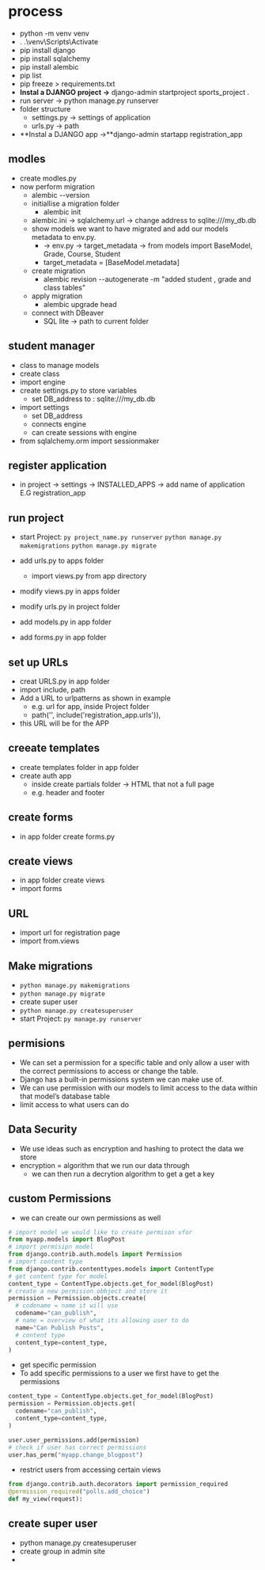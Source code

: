 # process

- python -m venv venv
- . .\venv\Scripts\Activate
- pip install django
- pip install sqlalchemy
- pip install alembic
- pip list
- pip freeze > requirements.txt
- **Instal a DJANGO project ->** django-admin startproject sports_project .
- run server -> python manage.py runserver
- folder structure
  - settings.py -> settings of application
  - urls.py ->  path
- **Instal a DJANGO app ->**django-admin startapp registration_app

## modles

- create modles.py
- now perform migration
  - alembic --version
  - initiallise a migration folder
    - alembic init <name of folder>
  - alembic.ini -> sqlalchemy.url -> change address to sqlite:///my_db.db
  - show models we want to have migrated and add our models metadata to env.py.
    - <name of folder> -> env.py -> target_metadata -> from models import BaseModel, Grade, Course, Student 
    - target_metadata = [BaseModel.metadata]
  - create migration
    - alembic revision --autogenerate -m "added student , grade and class tables"
  - apply migration
    - alembic upgrade head
  - connect with DBeaver
    - SQL lite -> path to current folder

## student manager

- class to manage models
- create class
- import engine
- create settings.py to store variables
    - set DB_address to : sqlite:///my_db.db
- import settings
  - set DB_address
  - connects engine
  - can create sessions with engine
- from sqlalchemy.orm import sessionmaker

## register application

- in project -> settings -> INSTALLED_APPS -> add name of application E.G registration_app

## run project

- start Project:
```py project_name.py runserver```
```python manage.py makemigrations```
```python manage.py migrate```

- add urls.py to apps folder
  - import views.py from app directory
- modify views.py in apps folder
- modify urls.py in project folder
- add models.py in app folder
- add forms.py in app folder

## set up URLs

- creat URLS.py in app folder
- import include, path
- Add a URL to urlpatterns as shown in example
  - e.g. url for app, inside Project folder
  - path('', include('registration_app.urls')),
- this URL will be for the APP

## creeate templates

- create templates folder in app folder
- create auth app
  - inside create partials folder -> HTML that not a full page
  - e.g. header and footer

## create forms

- in app folder create forms.py

## create views

- in app folder create views
- import forms

## URL

- import url for registration page
- import from.views

## Make migrations

- ```python manage.py makemigrations```
- ```python manage.py migrate```
- create super user
- ```python manage.py createsuperuser```
- start Project:
```py manage.py runserver```

## permisions

- We can set a permission for a specific table and only allow a user with the correct permissions to access or change the table.
- Django has a built-in permissions system we can make use of.
- We can use permission with our models to limit access to the data within that model’s database table
- limit access to what users can do

## Data Security

- We use ideas such as encryption and hashing to protect the data we store
- encryption = algorithm that we run our data through
  - we can then run a decrytion algorithm to get a get a key

## custom Permissions

- we can create our own permissions as well

```py
# import model we would like to create permison vfor 
from myapp.models import BlogPost
# import permisipn model 
from django.contrib.auth.models import Permission
# import content type
from django.contrib.contenttypes.models import ContentType
# get content type for model 
content_type = ContentType.objects.get_for_model(BlogPost)
# create a new permision obhject and store it
permission = Permission.objects.create(
  # codename = name it will use
  codename="can_publish",
  # name = overview of what its allowing user to do 
  name="Can Publish Posts",
  # content type
  content_type=content_type,
)
```

- get specific permission
- To add specific permissions to a user we first have to get
the permissions

```py
content_type = ContentType.objects.get_for_model(BlogPost)
permission = Permission.objects.get(
  codename="can_publish",
  content_type=content_type,
)

user.user_permissions.add(permission)
# check if user has correct permissions 
user.has_perm("myapp.change_blogpost")
```

- restrict users from accessing certain views

```py
from django.contrib.auth.decorators import permission_required
@permission_required("polls.add_choice")
def my_view(request):
```

## create super user

- python manage.py createsuperuser
- create group in admin site
- 
